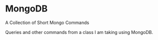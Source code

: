 # MongoDB
A Collection of Short Mongo Commands

Queries and other commands from a class I am taking using MongoDB.
